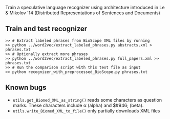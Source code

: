 Train a speculative language recognizer using architecture introduced in Le &
Mikolov '14 (Distributed Representations of Sentences and Documents)


Train and test recognizer
------------------------------
    >> # Extract labeled phrases from BioScope XML files by running
    >> python ../word2vec/extract_labeled_phrases.py abstracts.xml > phrases.txt
    >> # Optionally extract more phrases
    >> python ../word2vec/extract_labeled_phrases.py full_papers.xml >> phrases.txt
    >> # Run the comparison script with this text file as input
    >> python recognizer_with_preprocessed_BioScope.py phrases.txt


Known bugs
------------------------------
* `utils.get_Biomed_XML_as_string()` reads some characters as question marks.
  These characters include &#945; (alpha) and $#946; (beta).
* `utils.write_Biomed_XML_to_file()` only partially downloads XML files
